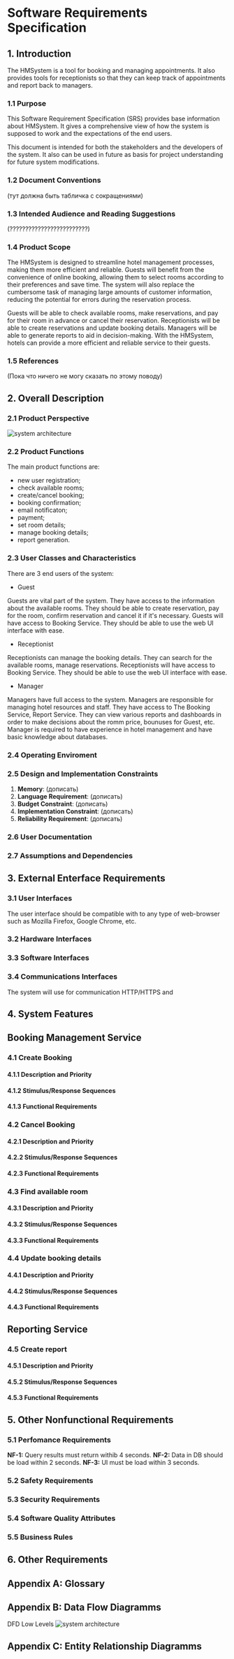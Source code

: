 # Software Requirements Specification 

## 1. Introduction 
The HMSystem is a tool for booking and managing appointments. It also provides tools for receptionists so that they can keep track of appointments and report back to managers.

### 1.1 Purpose
This Software Requirement Specification (SRS) provides base information about HMSystem. It gives a comprehensive view of how the system is supposed to work and the expectations of the end users. 

This document is intended for both the stakeholders and the developers of the system. It also can be used in future as basis for project understanding for future system modifications.

### 1.2 Document Conventions
(тут должна быть табличка с сокращениями)

### 1.3 Intended Audience and Reading Suggestions
(?????????????????????????)

### 1.4 Product Scope
The HMSystem is designed to streamline hotel management processes, making them more efficient and reliable. Guests will benefit from the convenience of online booking, allowing them to select rooms according to their preferences and save time. The system will also replace the cumbersome task of managing large amounts of customer information, reducing the potential for errors during the reservation process. 

Guests will be able to check available rooms, make reservations, and pay for their room in advance or cancel their reservation. Receptionists will be able to create reservations and update booking details. Managers will be able to generate reports to aid in decision-making. With the HMSystem, hotels can provide a more efficient and reliable service to their guests.

### 1.5 References
(Пока что ничего не могу сказать по этому поводу)

## 2. Overall Description 
### 2.1 Product Perspective

![system architecture](/diagrams/system_architecture.png)

### 2.2 Product Functions

The main product functions are:
* new user registration;
* check available rooms;
* create/cancel booking;
* booking confirmation;
* email notificaton;
* payment;
* set room details;
* manage booking details;
* report generation.

### 2.3 User Classes and Characteristics

There are 3 end users of the system:
* Guest

Guests are vital part of the system. They have access to the information about the available rooms. They should be able to create reservation, pay for the room, confirm reservation and cancel it if it's necessary. Guests will have access to Booking Service. They should be able to use the web UI interface with ease.

* Receptionist

Receptionists can manage the booking details. They can search for the available rooms, manage reservations. Receptionists will have access to Booking Service. They should be able to use the web UI interface with ease.

* Manager

Managers have full access to the system. Managers are responsible for managing hotel resources and staff. They have access to The Booking Service, Report Service. They can view various reports and dashboards in order to make decisions about the romm price, bounuses for Guest, etc. Manager is required to have experience in hotel management and have basic knowledge about databases.  

### 2.4 Operating Enviroment
### 2.5 Design and Implementation Constraints

1. **Memory**: (дописать)
2. **Language Requirement**: (дописать)
3. **Budget Constraint**: (дописать)
4. **Implementation Constraint**: (дописать)
5. **Reliability Requirement**: (дописать)

### 2.6 User Documentation
### 2.7 Assumptions and Dependencies

## 3. External Enterface Requirements
### 3.1 User Interfaces

The user interface should be compatible with to any type of web-browser such as Mozilla Firefox, Google Chrome, etc.
### 3.2 Hardware Interfaces
### 3.3 Software Interfaces
### 3.4 Communications Interfaces

The system will use for communication HTTP/HTTPS and 
## 4. System Features
## Booking Management Service

### 4.1 Create Booking
#### 4.1.1 Description and Priority
#### 4.1.2 Stimulus/Response Sequences
#### 4.1.3 Functional Requirements

### 4.2 Cancel Booking
#### 4.2.1 Description and Priority
#### 4.2.2 Stimulus/Response Sequences
#### 4.2.3 Functional Requirements

### 4.3 Find available room
#### 4.3.1 Description and Priority
#### 4.3.2 Stimulus/Response Sequences
#### 4.3.3 Functional Requirements

### 4.4 Update booking details
#### 4.4.1 Description and Priority
#### 4.4.2 Stimulus/Response Sequences
#### 4.4.3 Functional Requirements

## Reporting Service 

### 4.5 Create report
#### 4.5.1 Description and Priority
#### 4.5.2 Stimulus/Response Sequences
#### 4.5.3 Functional Requirements

## 5. Other Nonfunctional Requirements
### 5.1 Perfomance Requirements
**NF-1:** Query results must return withib 4 seconds.
**NF-2:** Data in DB should be load within 2 seconds.
**NF-3:** UI must be load within 3 seconds.

### 5.2 Safety Requirements
### 5.3 Security Requirements
### 5.4 Software Quality Attributes
### 5.5 Business Rules

## 6. Other Requirements

## Appendix A: Glossary
## Appendix B: Data Flow Diagramms 
DFD Low Levels
![system architecture](/diagrams/dfd_level_2.png)
## Appendix C: Entity Relationship Diagramms 







